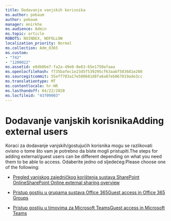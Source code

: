```yaml
---
title: Dodavanje vanjskih korisnika
ms.author: pebaum
author: pebaum
manager: mnirkhe
ms.audience: Admin
ms.topic: article
ROBOTS: NOINDEX, NOFOLLOW
localization_priority: Normal
ms.collection: Adm_O365
ms.custom:
- "742"
- "1200022"
ms.assetid: e8db0be7-fa2a-49e0-8e63-65e1750afaaa
ms.openlocfilehash: f735bafec1e23d5f539295cf63aabf583681e208
ms.sourcegitcommit: 55eff703a17e500681d8fa6a87eb067019ade3cc
ms.translationtype: MT
ms.contentlocale: hr-HR
ms.lasthandoff: 04/22/2020
ms.locfileid: "43709003"
---
```

# <a name="adding-external-users"></a><span data-ttu-id="3c187-102">Dodavanje vanjskih korisnika</span><span class="sxs-lookup"><span data-stu-id="3c187-102">Adding external users</span></span>

<span data-ttu-id="3c187-103">Koraci za dodavanje vanjskih/gostujućih korisnika mogu se razlikovati ovisno o tome što vam je potrebno da biste mogli pristupiti.</span><span class="sxs-lookup"><span data-stu-id="3c187-103">The steps for adding external/guest users can be different depending on what you need them to be able to access.</span></span> <span data-ttu-id="3c187-104">Odaberite jedno od sljedećeg:</span><span class="sxs-lookup"><span data-stu-id="3c187-104">Please choose one of the following:</span></span>
  
- [<span data-ttu-id="3c187-105">Pregled vanjskog zajedničkog korištenja sustava SharePoint Online</span><span class="sxs-lookup"><span data-stu-id="3c187-105">SharePoint Online external sharing overview</span></span>](https://docs.microsoft.com/sharepoint/external-sharing-overview)

- [<span data-ttu-id="3c187-106">Pristup gostiju u grupama sustava Office 365</span><span class="sxs-lookup"><span data-stu-id="3c187-106">Guest access in Office 365 Groups</span></span>](https://support.office.com/article/guest-access-in-office-365-groups-bfc7a840-868f-4fd6-a390-f347bf51aff6)

- [<span data-ttu-id="3c187-107">Pristup gostiju u timovima za Microsoft Teams</span><span class="sxs-lookup"><span data-stu-id="3c187-107">Guest access in Microsoft Teams</span></span>](https://docs.microsoft.com/microsoftteams/guest-access-checklist)
